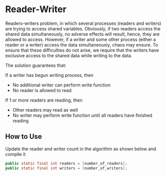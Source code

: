 # Reader-Writer

Readers-writers problem, in which several processes (readers and writers) are trying to access shared variables. 
Obviously, if two readers access the shared data simultaneously, no adverse effects will result, hence, they are allowed to access. 
However, if a writer and some other process (either a reader or a writer) access the data simultaneously, chaos may ensure. 
To ensure that these difficulties do not arise, we require that the writers have exclusive access to the shared data while writing to the data.

The solution guarantees that:

 If a writer has begun writing process, then

- No additional writer can perform write function
- No reader is allowed to read

If 1 or more readers are reading, then

- Other readers may read as well
- No writer may perform write function until all readers have finished reading

## How to Use 

Update the reader and writer count in the algorithm as shown below and compile it

```java
public static final int readers = [number_of_readers];
public static final int writers = [number_of_writers];
```
   
 
